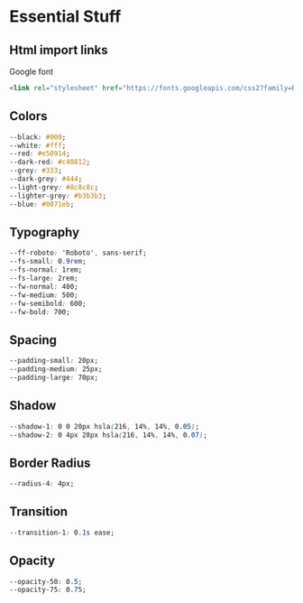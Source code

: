 # Essential Stuff

## Html import links

Google font

``` html
<link rel="stylesheet" href="https://fonts.googleapis.com/css2?family=Roboto:wght@400;500;600;700&display=swap">
```

## Colors

``` css
--black: #000;
--white: #fff;
--red: #e50914;
--dark-red: #c40812;
--grey: #333;
--dark-grey: #444;
--light-grey: #8c8c8c;
--lighter-grey: #b3b3b3;
--blue: #0071eb;
```

## Typography

``` css
--ff-roboto: 'Roboto', sans-serif;
--fs-small: 0.9rem;
--fs-normal: 1rem;
--fs-large: 2rem;
--fw-normal: 400;
--fw-medium: 500;
--fw-semibold: 600;
--fw-bold: 700;
```

## Spacing

``` css
--padding-small: 20px;
--padding-medium: 25px;
--padding-large: 70px;
```

## Shadow

``` css
--shadow-1: 0 0 20px hsla(216, 14%, 14%, 0.05);
--shadow-2: 0 4px 28px hsla(216, 14%, 14%, 0.07);
```

## Border Radius

``` css
--radius-4: 4px;
```

## Transition

``` css
--transition-1: 0.1s ease;
```

## Opacity

``` css
--opacity-50: 0.5;
--opacity-75: 0.75;
```
